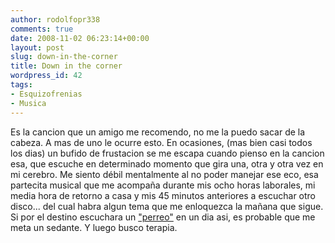 ```yaml
---
author: rodolfopr338
comments: true
date: 2008-11-02 06:23:14+00:00
layout: post
slug: down-in-the-corner
title: Down in the corner
wordpress_id: 42
tags:
- Esquizofrenias
- Musica
---
```

<!-- more -->
Es la cancion que un amigo me recomendo, no me la puedo sacar de la cabeza.
A mas de uno le ocurre esto.
En ocasiones, (mas bien casi todos los dias) un bufido de frustacion se me escapa cuando pienso en la cancion esa, que escuche en determinado momento que gira una, otra y otra vez en mi cerebro. Me siento débil mentalmente al no poder manejar ese eco, esa partecita musical que me acompaña durante mis ocho horas laborales, mi media hora de retorno a casa y mis 45 minutos anteriores a escuchar otro disco... del cual habra algun tema que me enloquezca la mañana que sigue.
Si por el destino escuchara un ["perreo"](http://es.wikipedia.org/wiki/Perreo) en un dia asi, es probable que me meta un sedante.
Y luego busco terapia.

